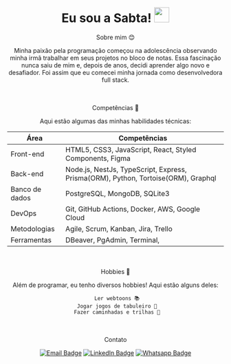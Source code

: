 
 <h1 align="center">Eu sou a Sabta! <img src="https://raw.githubusercontent.com/MartinHeinz/MartinHeinz/master/wave.gif" width="35px" height="35px"/></h1>

<div align="center">
 Sobre mim 😊
 
Minha paixão pela programação começou na adolescência observando minha irmã trabalhar em seus projetos no bloco de notas. Essa fascinação nunca saiu de mim e, depois de anos, decidi aprender algo novo e desafiador. Foi assim que eu comecei minha jornada como desenvolvedora full stack.
 
 <br></br>
 Competências 🔧

Aqui estão algumas das minhas habilidades técnicas:
 
| Área          | Competências                                             |
|---------------|----------------------------------------------------------|
| Front-end     | HTML5, CSS3, JavaScript, React, Styled Components, Figma |
| Back-end      | Node.js, NestJs, TypeScript, Express, Prisma(ORM), Python, Tortoise(ORM), Graphql             |
| Banco de dados| PostgreSQL, MongoDB, SQLite3                                      |
| DevOps        | Git, GitHub Actions, Docker, AWS, Google Cloud           |
| Metodologias  | Agile, Scrum, Kanban, Jira, Trello                       |
| Ferramentas   | DBeaver, PgAdmin, Terminal,                        |
 

  <br></br>
 Hobbies 🎉

Além de programar, eu tenho diversos hobbies! Aqui estão alguns deles:

     Ler webtoons 📚
     Jogar jogos de tabuleiro 🎲
         Fazer caminhadas e trilhas 🌄    

  <br></br>
 Contato

[![Email Badge](https://img.shields.io/badge/-Email-purple?style=flat-square&logo=gmail&logoColor=white&link=https://mail.google.com/mail/u/0/#inbox?compose=new&to=sabtaamendes%40gmail.com)](https://mail.google.com/mail/u/0/#inbox?compose=new&to=sabtaamendes%40gmail.com)
[![LinkedIn Badge](https://img.shields.io/badge/-LinkedIn-purple?style=flat-square&logo=linkedin&logoColor=white&link=https://www.linkedin.com/in/sabta-alencar/
)](https://www.linkedin.com/in/sabta-alencar/)
[![Whatsapp Badge](https://img.shields.io/badge/-Whatsapp-purple?style=flat-square&logo=whatsapp&logoColor=white&link=https://wa.me/5592992593300)](https://wa.me/5592992593300)


</div>

